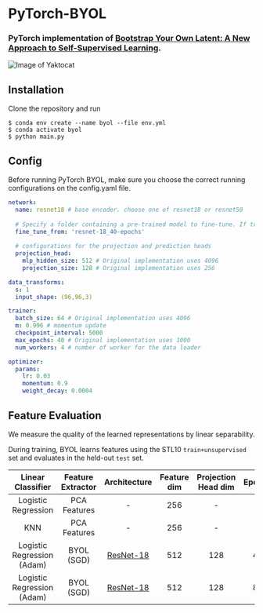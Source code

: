 # PyTorch-BYOL
### PyTorch implementation of [Bootstrap Your Own Latent: A New Approach to Self-Supervised Learning](https://arxiv.org/abs/2006.07733).

![Image of Yaktocat](./assets/arch.png)

## Installation

Clone the repository and run
```
$ conda env create --name byol --file env.yml
$ conda activate byol
$ python main.py
```

## Config

Before running PyTorch BYOL, make sure you choose the correct running configurations on the config.yaml file.

```yaml
network:
  name: resnet18 # base encoder. choose one of resnet18 or resnet50
   
  # Specify a folder containing a pre-trained model to fine-tune. If training from scratch, pass None.
  fine_tune_from: 'resnet-18_40-epochs'
   
  # configurations for the projection and prediction heads
  projection_head: 
    mlp_hidden_size: 512 # Original implementation uses 4096
    projection_size: 128 # Original implementation uses 256

data_transforms:
  s: 1
  input_shape: (96,96,3)

trainer:
  batch_size: 64 # Original implementation uses 4096
  m: 0.996 # momentum update
  checkpoint_interval: 5000
  max_epochs: 40 # Original implementation uses 1000
  num_workers: 4 # number of worker for the data loader

optimizer:
  params:
    lr: 0.03
    momentum: 0.9
    weight_decay: 0.0004
```

## Feature Evaluation

We measure the quality of the learned representations by linear separability.

During training, BYOL learns features using the STL10 ```train+unsupervised``` set and evaluates in the held-out ```test``` set.

|       Linear Classifier      | Feature  Extractor | Architecture | Feature dim | Projection Head  dim | Epochs | Batch  Size | STL10 Top 1 |
|:----------------------------:|:------------------:|:------------:|:-----------:|:--------------------:|:------:|:-----------:|:-----------:|
|      Logistic Regression     |    PCA Features    |       -      |     256     |           -          |    -   |             |    36.0%    |
|              KNN             |    PCA Features    |       -      |     256     |           -          |    -   |             |    31.8%    |
| Logistic Regression  (Adam) |     BYOL (SGD)     |   [ResNet-18](https://drive.google.com/file/d/1Qj01H8cox8067cpCwhHZSQ0nfQl2RHbQ/view?usp=sharing)  |     512     |          128         |   40   | 64          |    70.1%    |
| Logistic Regression  (Adam) |     BYOL (SGD)     |   [ResNet-18](https://drive.google.com/file/d/1CFQZWKfBzAZp56EADYfMgq0HHua3XCQW/view?usp=sharing)  |     512     |          128         |   80   | 64          |    75.2%    |
